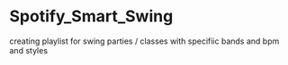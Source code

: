 # Spotify_Smart_Swing
creating playlist for swing parties / classes with specifiic bands and bpm and styles 
